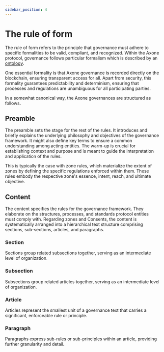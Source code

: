 ```yaml
---
sidebar_position: 4
---
```


# The rule of form

The rule of form refers to the principle that governance must adhere to specific formalities to be valid, compliant, and recognized. Within the Axone protocol, governance follows particular formalism which is described by an [ontology](/technical-documentation/ontology/okp4-ontology).

One essential formality is that Axone governance is recorded directly on the blockchain, ensuring transparent access for all. Apart from security, this formality guarantees predictability and determinism, ensuring that processes and regulations are unambiguous for all participating parties.

In a somewhat canonical way, the Axone governances are structured as follows.

## Preamble

The preamble sets the stage for the rest of the rules. It introduces and briefly explains the underlying philosophy and objectives of the governance framework. It might also define key terms to ensure a common understanding among acting entities. The warm-up is crucial for establishing context and purpose and is meant to guide the interpretation and application of the rules.

This is typically the case with zone rules, which materialize the extent of zones by defining the specific regulations enforced within them. These rules embody the respective zone's essence, intent, reach, and ultimate objective.

## Content

The content specifies the rules for the governance framework. They elaborate on the structures, processes, and standards protocol entities must comply with. Regarding zones and Consents, the content is systematically arranged into a hierarchical text structure comprising sections, sub-sections, articles, and paragraphs.

### Section

Sections group related subsections together, serving as an intermediate level of organization.

### Subsection

Subsections group related articles together, serving as an intermediate level of organization.

### Article

Articles represent the smallest unit of a governance text that carries a significant, enforceable rule or principle.

### Paragraph

Paragraphs express sub-rules or sub-principles within an article, providing further granularity and detail.
